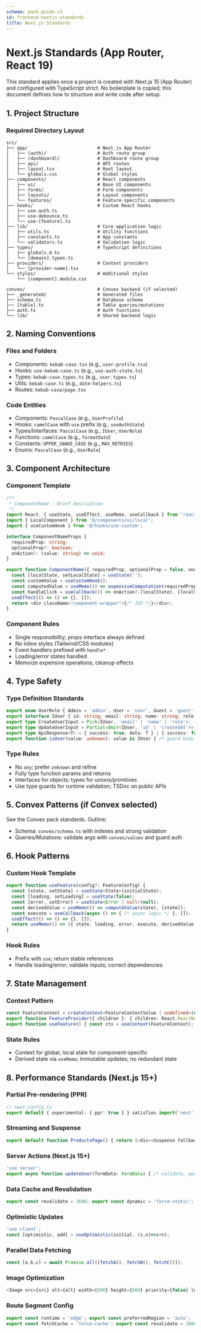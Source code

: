 ```yaml
---
schema: pack.guide.v1
id: frontend-nextjs-standards
title: Next.js Standards
---
```


# Next.js Standards (App Router, React 19)

This standard applies once a project is created with Next.js 15 (App Router) and configured with TypeScript strict. No boilerplate is copied; this document defines how to structure and write code after setup.

## 1. Project Structure

### Required Directory Layout
```
src/
├── app/                          # Next.js App Router
│   ├── (auth)/                   # Auth route group
│   ├── (dashboard)/              # Dashboard route group
│   ├── api/                      # API routes
│   ├── layout.tsx                # Root layout
│   └── globals.css               # Global styles
├── components/                   # React components
│   ├── ui/                       # Base UI components
│   ├── forms/                    # Form components
│   ├── layouts/                  # Layout components
│   └── features/                 # Feature-specific components
├── hooks/                        # Custom React hooks
│   ├── use-auth.ts
│   ├── use-debounce.ts
│   └── use-[feature].ts
├── lib/                          # Core application logic
│   ├── utils.ts                  # Utility functions
│   ├── constants.ts              # App constants
│   └── validators.ts             # Validation logic
├── types/                        # TypeScript definitions
│   ├── globals.d.ts
│   └── [domain].types.ts
├── providers/                    # Context providers
│   └── [provider-name].tsx
└── styles/                       # Additional styles
    └── [component].module.css

convex/                           # Convex backend (if selected)
├── _generated/                   # Generated files
├── schema.ts                     # Database schema
├── [table].ts                    # Table queries/mutations
├── auth.ts                       # Auth functions
└── lib/                          # Shared backend logic
```

## 2. Naming Conventions

### Files and Folders
- Components: `kebab-case.tsx` (e.g., `user-profile.tsx`)
- Hooks: `use-kebab-case.ts` (e.g., `use-auth-state.ts`)
- Types: `kebab-case.types.ts` (e.g., `user.types.ts`)
- Utils: `kebab-case.ts` (e.g., `date-helpers.ts`)
- Routes: `kebab-case/page.tsx`

### Code Entities
- Components: `PascalCase` (e.g., `UserProfile`)
- Hooks: `camelCase` with `use` prefix (e.g., `useAuthState`)
- Types/Interfaces: `PascalCase` (e.g., `IUser`, `UserRole`)
- Functions: `camelCase` (e.g., `formatDate`)
- Constants: `UPPER_SNAKE_CASE` (e.g., `MAX_RETRIES`)
- Enums: `PascalCase` (e.g., `UserRole`)

## 3. Component Architecture

### Component Template
```typescript
/**
 * ComponentName - Brief description
 */
import React, { useState, useEffect, useMemo, useCallback } from 'react';
import { LocalComponent } from '@/components/ui/local';
import { useCustomHook } from '@/hooks/use-custom';

interface ComponentNameProps {
  requiredProp: string;
  optionalProp?: boolean;
  onAction?: (value: string) => void;
}

export function ComponentName({ requiredProp, optionalProp = false, onAction }: ComponentNameProps) {
  const [localState, setLocalState] = useState('');
  const customValue = useCustomHook();
  const computedValue = useMemo(() => expensiveComputation(requiredProp), [requiredProp]);
  const handleClick = useCallback(() => onAction?.(localState), [localState, onAction]);
  useEffect(() => () => {}, []);
  return <div className="component-wrapper">{/* JSX */}</div>;
}
```

### Component Rules
- Single responsibility; props interface always defined
- No inline styles (Tailwind/CSS modules)
- Event handlers prefixed with `handle*`
- Loading/error states handled
- Memoize expensive operations; cleanup effects

## 4. Type Safety

### Type Definition Standards
```typescript
export enum UserRole { Admin = 'admin', User = 'user', Guest = 'guest' }
export interface IUser { id: string; email: string; name: string; role: UserRole; createdAt: Date; updatedAt: Date }
export type CreateUserInput = Pick<IUser, 'email' | 'name' | 'role'>;
export type UpdateUserInput = Partial<Omit<IUser, 'id' | 'createdAt'>>;
export type ApiResponse<T> = { success: true; data: T } | { success: false; error: string };
export function isUser(value: unknown): value is IUser { /* guard body */ return typeof value === 'object' && value !== null && 'id' in value && 'email' in value; }
```

### Type Rules
- No `any`; prefer `unknown` and refine
- Fully type function params and returns
- Interfaces for objects; types for unions/primitives
- Use type guards for runtime validation; TSDoc on public APIs

## 5. Convex Patterns (if Convex selected)

See the Convex pack standards. Outline:
- Schema: `convex/schema.ts` with indexes and strong validation
- Queries/Mutations: validate args with `convex/values` and guard auth

## 6. Hook Patterns

### Custom Hook Template
```typescript
export function useFeature(config?: FeatureConfig) {
  const [state, setState] = useState<State>(initialState);
  const [loading, setLoading] = useState(false);
  const [error, setError] = useState<Error | null>(null);
  const derivedValue = useMemo(() => computeValue(state), [state]);
  const execute = useCallback(async () => { /* async logic */ }, []);
  useEffect(() => () => {}, []);
  return useMemo(() => ({ state, loading, error, execute, derivedValue }), [state, loading, error, execute, derivedValue]);
}
```

### Hook Rules
- Prefix with `use`; return stable references
- Handle loading/error; validate inputs; correct dependencies

## 7. State Management

### Context Pattern
```typescript
const FeatureContext = createContext<FeatureContextValue | undefined>(undefined);
export function FeatureProvider({ children }: { children: React.ReactNode }) { /* ... */ }
export function useFeature() { const ctx = useContext(FeatureContext); if (!ctx) throw new Error('useFeature must be used within FeatureProvider'); return ctx; }
```

### State Rules
- Context for global; local state for component-specific
- Derived state via `useMemo`; immutable updates; no redundant state

## 8. Performance Standards (Next.js 15+)

### Partial Pre-rendering (PPR)
```typescript
// next.config.ts
export default { experimental: { ppr: true } } satisfies import('next').NextConfig;
```

### Streaming and Suspense
```typescript
export default function ProductsPage() { return (<div><Suspense fallback={<Skeleton/>}><ProductList /></Suspense></div>); }
```

### Server Actions (Next.js 15+)
```typescript
'use server';
export async function updateUser(formData: FormData) { /* validate, update, revalidate, redirect */ }
```

### Data Cache and Revalidation
```typescript
export const revalidate = 3600; export const dynamic = 'force-static';
```

### Optimistic Updates
```typescript
'use client';
const [optimistic, add] = useOptimistic(initial, (s,n)=>s+n);
```

### Parallel Data Fetching
```typescript
const [a,b,c] = await Promise.all([fetchA(), fetchB(), fetchC()]);
```

### Image Optimization
```typescript
<Image src={src} alt={alt} width={800} height={600} priority={false} loading="lazy" quality={75} />
```

### Route Segment Config
```typescript
export const runtime = 'edge'; export const preferredRegion = 'auto';
export const fetchCache = 'force-cache'; export const revalidate = 3600; export const dynamic = 'error';
```
